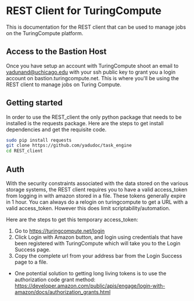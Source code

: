 # REST Client for TuringCompute

This is documentation for the REST client that can be used to manage jobs on the TuringCompute platform.


## Access to the Bastion Host

Once you have setup an account with TuringCompute shoot an email to yadunand@uchicago.edu with your
ssh public key to grant you a login account on bastion.turingcompute.net. This is where you'll be
using the REST client to manage jobs on  Turing Compute. 

## Getting started

In order to use the REST_client the only python package that needs to be installed is the requests package.
Here are the steps to get install dependencies and get the requisite code.

```bash
sudo pip install requests
git clone https://github.com/yadudoc/task_engine
cd REST_client
```

## Auth

With the security constraints associated with the data stored on the various storage systems, the REST
client requires you to have a valid access_token from logging in with amazon stored in a file. These
tokens generally expire in 1 hour. You can always do a relogin on turingcompute to get a URL with a
valid access_token. However this does limit scriptability/automation. 

Here are the steps to get this temporary access_token:

1. Go to https://turingcompute.net/login
2. Click Login with Amazon button, and login using credentials that have been registered with TuringCompute
   which will take you to the Login Success page.
3. Copy the complete url from your address bar from the Login Success page to a file.



* One potential solution to getting long living tokens is to use the authorization code grant method:
https://developer.amazon.com/public/apis/engage/login-with-amazon/docs/authorization_grants.html



